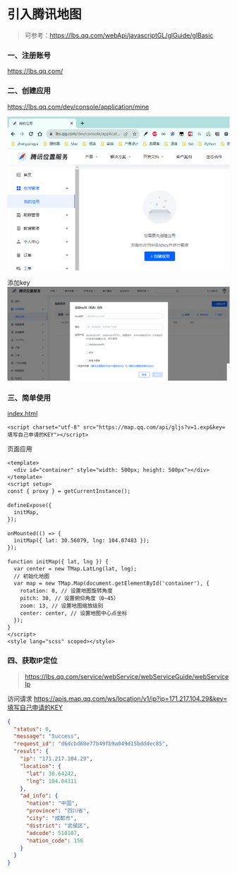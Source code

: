 # 引入腾讯地图

> 可参考：https://lbs.qq.com/webApi/javascriptGL/glGuide/glBasic

### 一、注册账号

https://lbs.qq.com/

### 二、创建应用

https://lbs.qq.com/dev/console/application/mine

![](./images/24-引入腾讯地图-1694741886628.png)

添加key
![](./images/24-引入腾讯地图-1694741956949.png)

### 三、简单使用

[index.html](../index.html)

```
<script charset="utf-8" src="https://map.qq.com/api/gljs?v=1.exp&key=填写自己申请的KEY"></script>
```

页面应用

```
<template>
  <div id="container" style="width: 500px; height: 500px"></div>
</template>
<script setup>
const { proxy } = getCurrentInstance();

defineExpose({
  initMap,
});

onMounted(() => {
  initMap({ lat: 30.56079, lng: 104.07483 });
});

function initMap({ lat, lng }) {
  var center = new TMap.LatLng(lat, lng);
  // 初始化地图
  var map = new TMap.Map(document.getElementById('container'), {
    rotation: 0, // 设置地图旋转角度
    pitch: 30, // 设置俯仰角度（0~45）
    zoom: 13, // 设置地图缩放级别
    center: center, // 设置地图中心点坐标
  });
}
</script>
<style lang="scss" scoped></style>
```

### 四、获取IP定位

> https://lbs.qq.com/service/webService/webServiceGuide/webServiceIp

访问请求 https://apis.map.qq.com/ws/location/v1/ip?ip=171.217.104.29&key=填写自己申请的KEY

```json
{
  "status": 0,
  "message": "Success",
  "request_id": "d6dcbd60e77b49fb9a049d15bdddec85",
  "result": {
    "ip": "171.217.104.29",
    "location": {
      "lat": 30.64242,
      "lng": 104.04311
    },
    "ad_info": {
      "nation": "中国",
      "province": "四川省",
      "city": "成都市",
      "district": "武侯区",
      "adcode": 510107,
      "nation_code": 156
    }
  }
}
```
